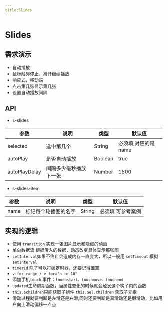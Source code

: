 ```yaml
---
title:Slides
---
```


# Slides

## 需求演示

- 自动播放
- 鼠标触碰停止，离开继续播放
- 响应式，移动端
- 点击第几张显示第几张
- 设置自动播放间隔

<ClientOnly>
   <slides-demo></slides-demo>
</ClientOnly>

## API

- s-slides

| 参数          | 说明                   | 类型    | 默认值               |
| ------------- | ---------------------- | ------- | -------------------- |
| selected      | 选中第几个             | String  | 必须填,对应的是 name |
| autoPlay      | 是否自动播放           | Boolean | true                 |
| autoPlayDelay | 间隔多少毫秒播放下一张 | Number  | 1500                 |

- s-slides-item

| 参数 | 说明                 | 类型   | 默认值            |
| ---- | -------------------- | ------ | ----------------- |
| name | 标记每个轮播图的名字 | String | 必须填 可参考案例 |

## 实现的逻辑

- 使用 `transition` 实现一张图片显示和隐藏的动画
- 单向数据流 根据传入的数据，动态改变具体显示那张图
- `setInterval`如果不终止会造成内存一直变大，所以一般用 `setTimeout` 模拟 `setInterval`
- `timerId` 除了可以打破定时器，还要记得置空
- `v-for range / v-for="n in 10"`
- 添加手机`touch` 事件：`touchstart、touchmove、touchend`
- `updated`生命周期函数，当属性变化的时候就会触发这个钩子内的函数
- `this.$children`只能获取子组件 `this.$el.children` 获取子元素
- 滑动过程就要判断是左滑还是右滑,同时还要判断是真滑动还是假滑动，比如用户向上滑动偏移一点点
